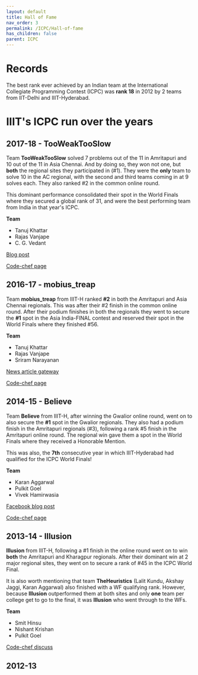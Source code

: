 ```yaml
---
layout: default
title: Hall of Fame
nav_order: 3
permalink: /ICPC/Hall-of-fame
has_children: false
parent: ICPC
---
```


# Records

The best rank ever achieved by an Indian team at the International Collegiate Programming Contest (ICPC) was **rank 18** in 2012 by 2 teams from IIT-Delhi and IIIT-Hyderabad.

# IIIT's ICPC run over the years

## 2017-18 - TooWeakTooSlow

Team **TooWeakTooSlow** solved 7 problems out of the 11 in Amritapuri and 10 out of the 11 in Asia Chennai. And by doing so, they won not one, but **both** the regional sites they participated in (#1). They were the **only** team to solve 10 in the AC regional, with the second and third teams coming in at 9 solves each. 
They also ranked #2 in the common online round. 

This dominant performance consolidated their spot in the World Finals where they secured a global rank of 31, and were the best performing team from India in that year's ICPC.

**Team**
- Tanuj Khattar
- Rajas Vanjape
- C. G. Vedant

[Blog post](https://blogs.iiit.ac.in/iiit-hyderabad-team-in-acm-icpc-finals/)

[Code-chef page](https://www.codechef.com/icpc/2018)

## 2016-17 - mobius_treap

Team **mobius_treap** from IIIT-H ranked **#2** in both the Amritapuri and Asia Chennai regionals. This was after their #2 finish in the common online round. After their podium finishes in both the regionals they went to secure the **#1** spot in the Asia India-FINAL contest and reserved their spot in the World Finals where they finished #56. 

**Team**
- Tanuj Khattar
- Rajas Vanjape
- Sriram Narayanan

[News article gateway](https://www.iiit.ac.in/news/iiit-hyderabad-makes-icpc-world-finals/)

[Code-chef page](https://www.codechef.com/icpc/2017)

## 2014-15 - Believe

Team **Believe** from IIIT-H, after winning the Gwalior online round, went on to also secure the **#1** spot in the Gwalior regionals. They also had a podium finish in the Amritapuri regionals (#3), following a rank #5 finish in the Amritapuri online round. The regional win gave them a spot in the World Finals where they received a Honorable Mention. 

This was also, the **7th** consecutive year in which IIIT-Hyderabad had qualified for the ICPC World Finals!

**Team**
- Karan Aggarwal
- Pulkit Goel
- Vivek Hamirwasia

[Facebook blog post](https://www.facebook.com/IIITH/posts/iiit-hyderabad-qualifies-for-acm-icpc-world-finals-for-seventh-year-in-a-rowthe-/10152740230638717/)

[Code-chef page](https://www.codechef.com/icpc/2015)

## 2013-14 - Illusion

**Illusion** from IIIT-H, following a #1 finish in the online round went on to win **both** the Amritapuri and Kharagpur regionals. After their dominant win at 2 major regional sites, they went on to secure a rank of #45 in the ICPC World Final.

It is also worth mentioning that team **TheHeuristics** (Lalit Kundu, Akshay Jaggi, Karan Aggarwal) also finished with a WF qualifying rank. However, because **Illusion** outperformed them at both sites and only **one** team per college get to go to the final, it was **Illusion** who went through to the WFs.

**Team**
- Smit Hinsu
- Nishant Krishan 
- Pulkit Goel

[Code-chef discuss](https://discuss.codechef.com/t/indian-teams-in-acm-icpc-2014-live-rankings/5997)

## 2012-13 
